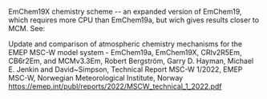 EmChem19X chemistry scheme -- an expanded version of EmChem19, which requires more CPU than EmChem19a, but wich gives results closer to MCM.
See:

  Update and comparison of atmospheric chemistry mechanisms for the EMEP MSC-W model system - EmChem19a, EmChem19X, CRIv2R5Em, CB6r2Em, and MCMv3.3Em,
  Robert Bergström, Garry D. Hayman, Michael E. Jenkin  and David~Simpson,
  Technical Report MSC-W 1/2022,
  EMEP MSC-W, Norwegian Meteorological Institute, Norway
  https://emep.int/publ/reports/2022/MSCW_technical_1_2022.pdf

